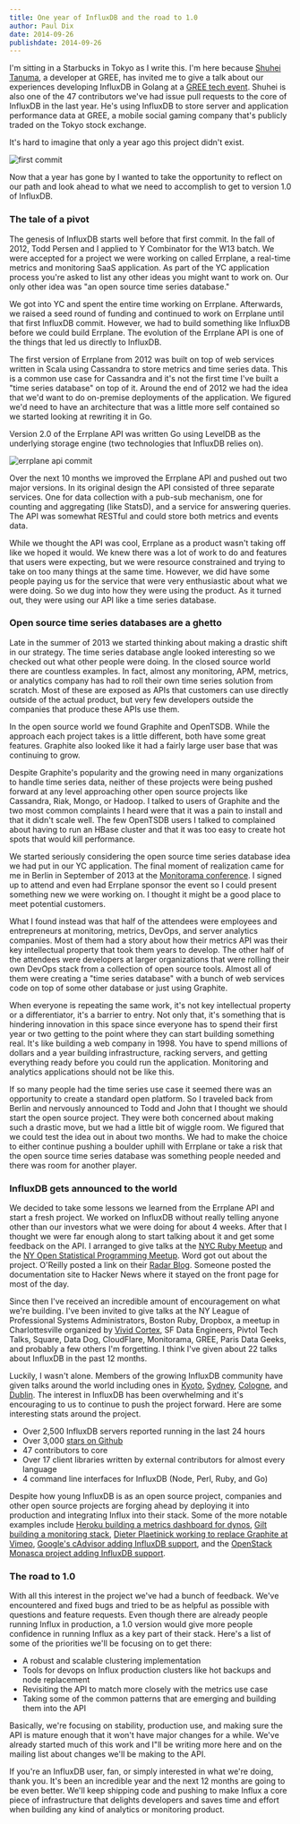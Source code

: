 ```yaml
---
title: One year of InfluxDB and the road to 1.0
author: Paul Dix
date: 2014-09-26
publishdate: 2014-09-26
---
```


I'm sitting in a Starbucks in Tokyo as I write this. I'm here because [Shuhei Tanuma](https://github.com/chobie), a developer at GREE, has invited me to give a talk about our experiences developing InfluxDB in Golang at a [GREE tech event](https://atnd.org/events/55464). Shuhei is also one of the 47 contributors we've had issue pull requests to the core of InfluxDB in the last year. He's using InfluxDB to store server and application performance data at GREE, a mobile social gaming company that's publicly traded on the Tokyo stock exchange.

It's hard to imagine that only a year ago this project didn't exist.

![first commit](/images/first_commit.png)

Now that a year has gone by I wanted to take the opportunity to reflect on our path and look ahead to what we need to accomplish to get to version 1.0 of InfluxDB.

### The tale of a pivot

The genesis of InfluxDB starts well before that first commit. In the fall of 2012, Todd Persen and I applied to Y Combinator for the W13 batch. We were accepted for a project we were working on called Errplane, a real-time metrics and monitoring SaaS application. As part of the YC application process you're asked to list any other ideas you might want to work on. Our only other idea was "an open source time series database."

We got into YC and spent the entire time working on Errplane. Afterwards, we raised a seed round of funding and continued to work on Errplane until that first InfluxDB commit. However, we had to build something like InfluxDB before we could build Errplane. The evolution of the Errplane API is one of the things that led us directly to InfluxDB.

The first version of Errplane from 2012 was built on top of web services written in Scala using Cassandra to store metrics and time series data. This is a common use case for Cassandra and it's not the first time I've built a "time series database" on top of it. Around the end of 2012 we had the idea that we'd want to do on-premise deployments of the application. We figured we'd need to have an architecture that was a little more self contained so we started looking at rewriting it in Go.

Version 2.0 of the Errplane API was written Go using LevelDB as the underlying storage engine (two technologies that InfluxDB relies on).

![errplane api commit](/images/errplane_api_commit.png)

Over the next 10 months we improved the Errplane API and pushed out two major versions. In its original design the API consisted of three separate services. One for data collection with a pub-sub mechanism, one for counting and aggregating (like StatsD), and a service for answering queries. The API was somewhat RESTful and could store both metrics and events data.

While we thought the API was cool, Errplane as a product wasn't taking off like we hoped it would. We knew there was a lot of work to do and features that users were expecting, but we were resource constrained and trying to take on too many things at the same time. However, we did have some people paying us for the service that were very enthusiastic about what we were doing. So we dug into how they were using the product. As it turned out, they were using our API like a time series database.

### Open source time series databases are a ghetto

Late in the summer of 2013 we started thinking about making a drastic shift in our strategy. The time series database angle looked interesting so we checked out what other people were doing. In the closed source world there are countless examples. In fact, almost any monitoring, APM, metrics, or analytics company has had to roll their own time series solution from scratch. Most of these are exposed as APIs that customers can use directly outside of the actual product, but very few developers outside the companies that produce these APIs use them. 

In the open source world we found Graphite and OpenTSDB. While the approach each project takes is a little different, both have some great features. Graphite also looked like it had a fairly large user base that was continuing to grow.

Despite Graphite's popularity and the growing need in many organizations to handle time series data, neither of these projects were being pushed forward at any level approaching other open source projects like Cassandra, Riak, Mongo, or Hadoop. I talked to users of Graphite and the two most common complaints I heard were that it was a pain to install and that it didn't scale well. The few OpenTSDB users I talked to complained about having to run an HBase cluster and that it was too easy to create hot spots that would kill performance.

We started seriously considering the open source time series database idea we had put in our YC application. The final moment of realization came for me in Berlin in September of 2013 at the [Monitorama conference](http://monitorama.eu). I signed up to attend and even had Errplane sponsor the event so I could present something new we were working on. I thought it might be a good place to meet potential customers.

What I found instead was that half of the attendees were employees and entrepreneurs at monitoring, metrics, DevOps, and server analytics companies. Most of them had a story about how their metrics API was their key intellectual property that took them years to develop. The other half of the attendees were developers at larger organizations that were rolling their own DevOps stack from a collection of open source tools. Almost all of them were creating a "time series database" with a bunch of web services code on top of some other database or just using Graphite.

When everyone is repeating the same work, it's not key intellectual property or a differentiator, it's a barrier to entry. Not only that, it's something that is hindering innovation in this space since everyone has to spend their first year or two getting to the point where they can start building something real. It's like building a web company in 1998. You have to spend millions of dollars and a year building infrastructure, racking servers, and getting everything ready before you could run the application. Monitoring and analytics applications should not be like this.

If so many people had the time series use case it seemed there was an opportunity to create a standard open platform. So I traveled back from Berlin and nervously announced to Todd and John that I thought we should start the open source project. They were both concerned about making such a drastic move, but we had a little bit of wiggle room. We figured that we could test the idea out in about two months. We had to make the choice to either continue pushing a boulder uphill with Errplane or take a risk that the open source time series database was something people needed and there was room for another player.

### InfluxDB gets announced to the world

We decided to take some lessons we learned from the Errplane API and start a fresh project. We worked on InfluxDB without really telling anyone other than our investors what we were doing for about 4 weeks. After that I thought we were far enough along to start talking about it and get some feedback on the API. I arranged to give talks at the [NYC Ruby Meetup](http://www.meetup.com/NYC-rb/events/141323452/) and the [NY Open Statistical Programming Meetup](http://www.meetup.com/nyhackr/events/148609252/). Word got out about the project. O'Reilly posted a link on their [Radar Blog](http://radar.oreilly.com/2013/11/four-short-links-5-november-2013.html). Someone posted the documentation site to Hacker News where it stayed on the front page for most of the day.

Since then I've received an incredible amount of encouragement on what we're building. I've been invited to give talks at the NY League of Professional Systems Administrators, Boston Ruby, Dropbox, a meetup in Charlottesville organized by [Vivid Cortex](https://vividcortex.com/), SF Data Engineers, Pivtol Tech Talks, Square, Data Dog, CloudFlare, Monitorama, GREE, Paris Data Geeks, and probably a few others I'm forgetting. I think I've given about 22 talks about InfluxDB in the past 12 months.

Luckily, I wasn't alone. Members of the growing InfluxDB community have given talks around the world including ones in [Kyoto](https://speakerdeck.com/smly/influxdb-and-leveldb-inside-out), [Sydney](http://www.meetup.com/devops-sydney/events/118488982/), [Cologne](http://www.colognerb.de/topics/zeitreihendaten-mit-influxdb), and [Dublin](https://2014.nosql-matters.org/dub/abstracts/#abstract_5279382692). The interest in InfluxDB has been overwhelming and it's encouraging to us to continue to push the project forward. Here are some interesting stats around the project.

* Over 2,500 InfluxDB servers reported running in the last 24 hours
* Over 3,000 [stars on Github](https://github.com/influxdb/influxdb)
* 47 contributors to core
* Over 17 client libraries written by external contributors for almost every language
* 4 command line interfaces for InfluxDB (Node, Perl, Ruby, and Go)

Despite how young InfluxDB is as an open source project, companies and other open source projects are forging ahead by deploying it into production and integrating Influx into their stack. Some of the more notable examples include [Heroku building a metrics dashboard for dynos](https://blog.heroku.com/archives/2014/8/5/new-dashboard-and-metrics-beta#heroku-metrics), [Gilt building a monitoring stack](http://tech.gilt.com/post/98337737919/slideshows-and-photos-from-last-nights-dublin-scala-ug), [Dieter Plaetinick working to replace Graphite at Vimeo](http://dieter.plaetinck.be/influxdb-as-graphite-backend-part2.html), [Google's cAdvisor adding InfluxDB support](https://github.com/google/cadvisor), and the [OpenStack Monasca project adding InfluxDB support](https://wiki.openstack.org/wiki/Monasca).

### The road to 1.0

With all this interest in the project we've had a bunch of feedback. We've encountered and fixed bugs and tried to be as helpful as possible with questions and feature requests. Even though there are already people running Influx in production, a 1.0 version would give more people confidence in running Influx as a key part of their stack. Here's a list of some of the priorities we'll be focusing on to get there:

* A robust and scalable clustering implementation
* Tools for devops on Influx production clusters like hot backups and node replacement
* Revisiting the API to match more closely with the metrics use case
* Taking some of the common patterns that are emerging and building them into the API

Basically, we're focusing on stability, production use, and making sure the API is mature enough that it won't have major changes for a while. We've already started much of this work and I"ll be writing more here and on the mailing list about changes we'll be making to the API.

If you're an InfluxDB user, fan, or simply interested in what we're doing, thank you. It's been an incredible year and the next 12 months are going to be even better. We'll keep shipping code and pushing to make Influx a core piece of infrastructure that delights developers and saves time and effort when building any kind of analytics or monitoring product.